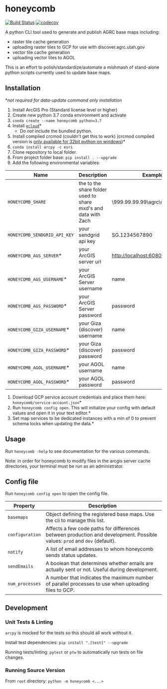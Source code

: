 # honeycomb

[![Build Status](https://travis-ci.org/agrc/honeycomb.svg?branch=master)](https://travis-ci.org/agrc/honeycomb)
[![codecov](https://codecov.io/gh/agrc/honeycomb/branch/master/graph/badge.svg)](https://codecov.io/gh/agrc/honeycomb)

A python CLI tool used to generate and publish AGRC base maps including:

- raster tile cache generation
- uploading raster tiles to GCP for use with discover.agrc.utah.gov
- vector tile cache generation
- uploading vector tiles to AGOL

This is an effort to polish/standardize/automate a mishmash of stand-alone python scripts currently used to update base maps.

## Installation

**not required for data-update command only installation*

1. Install ArcGIS Pro (Standard license level or higher)
1. Create new python 3.7 conda environment and activate
1. `conda create --name honeycomb python=3.7`
1. Install [`gcloud`](https://cloud.google.com/sdk/docs/)*
    - Do _not_ include the bundled python.
1. Install compiled crcmod (couldn't get this to work) (crcmod compiled version is [only available for 32bit python on windows](https://cloud.google.com/storage/docs/gsutil_install#:~:text=If%20you%20plan%20to%20use%20composite%20objects%2C%20you%20need%20to%20install%20compiled%20crcmod.%20On%20Windows%2C%20this%20is%20only%20available%20for%2032%2Dbit%20Python.))*
1. `conda install arcpy -c esri`
1. Clone repository to local folder.
1. From project folder base:
`pip install . --upgrade`
1. Add the following environmental variables:

| Name | Description | Example |
| --- | --- | --- |
| `HONEYCOMB_SHARE` | the to the share folder used to share mxd's and data with Zach | \\999.99.99.99\agrc\caching |
| `HONEYCOMB_SENDGRID_API_KEY` | your sendgrid api key | SG.1234567890 |
| `HONEYCOMB_AGS_SERVER`* | your ArcGIS server url | <http://localhost:6080/arcgis/admin> |
| `HONEYCOMB_AGS_USERNAME`* | your ArcGIS Server username | name |
| `HONEYCOMB_AGS_PASSWORD`* | your ArcGIS Server password | password |
| `HONEYCOMB_GIZA_USERNAME`* | your Giza (discover) username | name |
| `HONEYCOMB_GIZA_PASSWORD`* | your Giza (discover) password | password |
| `HONEYCOMB_AGOL_USERNAME`* | your AGOL username | name |
| `HONEYCOMB_AGOL_PASSWORD`* | your AGOL password | password |

1. Download GCP service account credentials and place them here: `honeycomb/service-account.json`*
1. Run `honeycomb config open`. This will initialize your config with default values and open it in your text editor.*
1. Set map services to be dedicated instances with a min of 0 to prevent schema locks when updating the data.*

## Usage

Run `honeycomb -help` to see documentation for the various commands.

Note: in order for honeycomb to modify files in the arcgis server cache directories, your terminal must be run as an administrator.

## Config file

Run `honeycomb config open` to open the config file.

| Property | Description |
| --- | --- |
| `basemaps` | Object defining the registered base maps. Use the cli to manage this list.
| `configuration` | Affects a few code paths for differences between production and development. Possible values: `prod` and `dev` (default).
| `notify` | A list of email addresses to whom honeycomb sends status updates.
| `sendEmails` | A boolean that determines whether emails are actually sent or not. Useful during development.
| `num_processes` | A number that indicates the maximum number of parallel processes to use when uploading files to GCP.

## Development

### Unit Tests & Linting

`arcpy` is mocked for the tests so this should all work without it.

Install test dependencies: `pip install ".[test]" --upgrade`

Running tests/linting: `pytest` or `ptw` to automatically run tests on file changes.

### Running Source Version

From `root` directory: `python -m honeycomb <...>`
